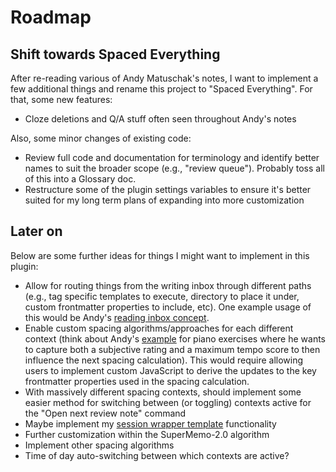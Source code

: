 # Roadmap

## Shift towards Spaced Everything

After re-reading various of Andy Matuschak's notes, I want to implement a few additional things and rename this project to "Spaced Everything". For that, some new features:
- Cloze deletions and Q/A stuff often seen throughout Andy's notes

Also, some minor changes of existing code:
- Review full code and documentation for terminology and identify better names to suit the broader scope (e.g., "review queue"). Probably toss all of this into a Glossary doc.
- Restructure some of the plugin settings variables to ensure it's better suited for my long term plans of expanding into more customization

## Later on
Below are some further ideas for things I might want to implement in this plugin:
- Allow for routing things from the writing inbox through different paths (e.g., tag specific templates to execute, directory to place it under, custom frontmatter properties to include, etc). One example usage of this would be Andy's [reading inbox concept](https://notes.andymatuschak.org/zDXBGEWk7msyonQ2Ngnrf8h).
- Enable custom spacing algorithms/approaches for each different context (think about Andy's [example](https://notes.andymatuschak.org/zB92WZZ5baBHKZPPbWMbYEv) for piano exercises where he wants to capture both a subjective rating and a maximum tempo score to then influence the next spacing calculation). This would require allowing users to implement custom JavaScript to derive the updates to the key frontmatter properties used in the spacing calculation.
- With massively different spacing contexts, should implement some easier method for switching between (or toggling) contexts active for the "Open next review note" command
- Maybe implement my [session wrapper template](https://notes.zach.nz/Note-template---Session-wrapper-for-my-spaced-writing-practice) functionality
- Further customization within the SuperMemo-2.0 algorithm
- Implement other spacing algorithms
- Time of day auto-switching between which contexts are active?
